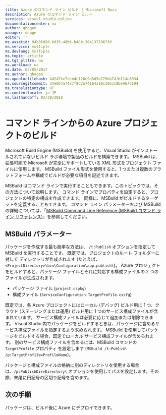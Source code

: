 ```yaml
---
title: Azure のコマンド ライン ビルド | Microsoft Docs
description: Azure のコマンド ライン ビルド
services: visual-studio-online
documentationcenter: na
author: ghogen
manager: douge
editor: ''
ms.assetid: 94b35d0d-0d35-48b6-b48b-3641377867fd
ms.service: multiple
ms.devlang: multiple
ms.topic: article
ms.tgt_pltfrm: na
ms.workload: na
ms.date: 03/05/2017
ms.author: ghogen
ms.openlocfilehash: 4d247be7cebdcf26c9b3d5b729bb74fb114c8034
ms.sourcegitcommit: 34e0b4a7427f9d2a74164a18c3063c8be967b194
ms.translationtype: HT
ms.contentlocale: ja-JP
ms.lasthandoff: 03/30/2018
---
```

# <a name="building-azure-projects-from-the-command-line"></a>コマンド ラインからの Azure プロジェクトのビルド
Microsoft Build Engine (MSBuild) を使用すると、Visual Studio がインストールされていないビルド ラボ環境で製品のビルドを構築できます。 MSBuild は、拡張可能で Microsoft が完全にサポートしている XML 形式をプロジェクト ファイルに使用します。 MSBuild ファイル形式を使用すると、1 つまたは複数のプラットフォームや構成でビルドが必要な項目を記述できます。

MSBuild はコマンド ラインで実行することもできます。このトピックでは、その方法について説明します。 コマンド ラインでプロパティを設定すると、プロジェクトの特定の構成を作成できます。 同様に、MSBuild がビルドするターゲットを定義することもできます。 コマンド ライン パラメーターおよび MSBuild の詳細については、「[MSBuild Command Line Reference (MSBuild コマンド ライン リファレンス)](https://msdn.microsoft.com/library/ms164311.aspx)」を参照してください。

## <a name="msbuild-parameters"></a>MSBuild パラメーター
パッケージを作成する最も簡単な方法は、 `/t:Publish` オプションを指定して MSBuild を実行することです。 既定では、プロジェクトのルート フォルダーに対して ディレクトリが作成されます (たとえば、`<ProjectDirectory>\bin\Configuration\app.publish\`)。 Azure プロジェクトをビルドすると、パッケージ ファイルとそれに対応する構成ファイルの 2 つのファイルが生成されます。

* パッケージ ファイル (`project.cspkg`)
* 構成ファイル (`ServiceConfiguration.TargetProfile.cscfg`)

既定では、各 Azure プロジェクトにはローカル (デバッグ) ビルド用に 1 つ、クラウド (ステージングまたは運用) ビルド用に 1 つのサービス構成ファイルが含まれています。 サービス構成ファイルは必要に応じて追加または削除できます。 Visual Studio 内でパッケージをビルドするときは、パッケージに含めるサービス構成ファイルを指定するよう求められます。 MSBuild を使用してパッケージをビルドする場合、既定でローカル サービス構成ファイルが含められます。 別のサービス構成ファイルを含めるには、MSBuild コマンドの `TargetProfile` プロパティ を設定します (`MSBuild /t:Publish /p:TargetProfile=ProfileName`)。

パッケージと構成ファイルの格納に別のディレクトリを使用する場合は、`/p:PublishDir=Directory\` オプションを使用してパスを設定します。その際、末尾に円記号の区切り記号を含めます。

## <a name="next-steps"></a>次の手順
パッケージは、ビルド後に Azure にデプロイできます。